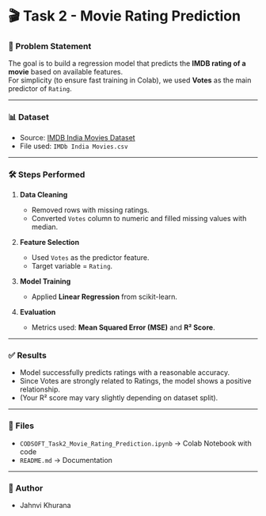 # 🎬 Task 2 - Movie Rating Prediction

### 📌 Problem Statement
The goal is to build a regression model that predicts the **IMDB rating of a movie** based on available features.  
For simplicity (to ensure fast training in Colab), we used **Votes** as the main predictor of `Rating`.  

---

### 📊 Dataset
- Source: [IMDB India Movies Dataset](https://www.kaggle.com/datasets/adrianmcmahon/imdb-india-movies)
- File used: `IMDb India Movies.csv`

---

### 🛠️ Steps Performed
1. **Data Cleaning**
   - Removed rows with missing ratings.  
   - Converted `Votes` column to numeric and filled missing values with median.  

2. **Feature Selection**
   - Used `Votes` as the predictor feature.  
   - Target variable = `Rating`.  

3. **Model Training**
   - Applied **Linear Regression** from scikit-learn.  

4. **Evaluation**
   - Metrics used: **Mean Squared Error (MSE)** and **R² Score**.  

---

### ✅ Results
- Model successfully predicts ratings with a reasonable accuracy.  
- Since Votes are strongly related to Ratings, the model shows a positive relationship.  
- (Your R² score may vary slightly depending on dataset split).  

---

### 📂 Files
- `CODSOFT_Task2_Movie_Rating_Prediction.ipynb` → Colab Notebook with code  
- `README.md` → Documentation  

---

### 🚀 Author
- Jahnvi Khurana
